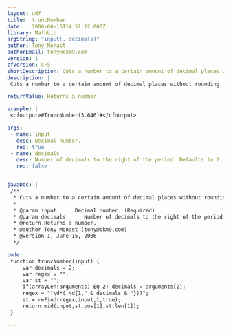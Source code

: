 ```yaml
---
layout: udf
title:  truncNumber
date:   2006-06-15T14:51:12.000Z
library: MathLib
argString: "input[, decimals]"
author: Tony Monast
authorEmail: tony@ckm9.com
version: 1
cfVersion: CF5
shortDescription: Cuts a number to a certain amount of decimal places without rounding.
description: |
 Cuts a number to a certain amount of decimal places without rounding.

returnValue: Returns a number.

example: |
 <cfoutput>#TruncNumber(3.646)#</cfoutput>

args:
 - name: input
   desc: Decimal number.
   req: true
 - name: decimals
   desc: Number of decimals to the right of the period. Defaults to 2.
   req: false


javaDoc: |
 /**
  * Cuts a number to a certain amount of decimal places without rounding.
  * 
  * @param input      Decimal number. (Required)
  * @param decimals      Number of decimals to the right of the period. Defaults to 2. (Optional)
  * @return Returns a number. 
  * @author Tony Monast (tony@ckm9.com) 
  * @version 1, June 15, 2006 
  */

code: |
 function truncNumber(input) {
     var decimals = 2;
     var regex = "";
     var st = "";
     if(arrayLen(arguments) EQ 2) decimals = arguments[2];
     regex = "^\d*(.\d{1," & decimals & "})?";
     st = reFind(regex,input,1,true);
     return mid(input,st.pos[1],st.len[1]);
 }

---
```


